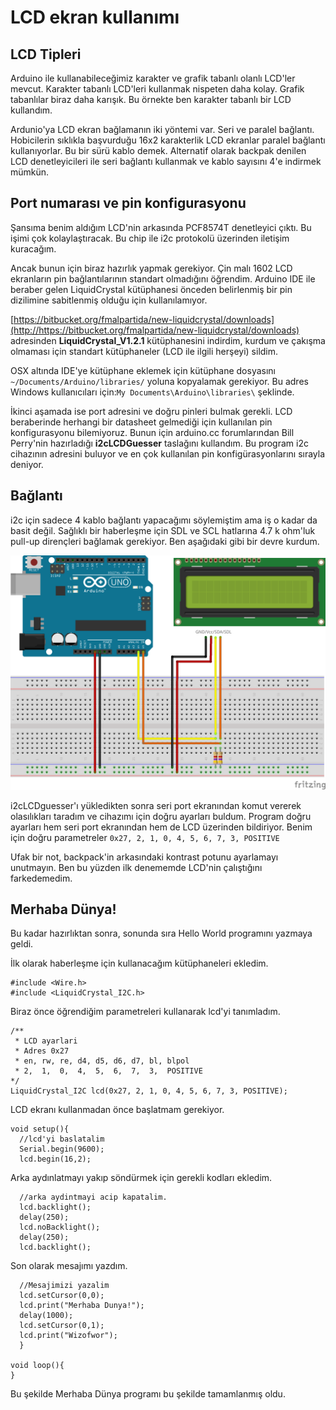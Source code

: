 # LCD ekran kullanımı

## LCD Tipleri

Arduino ile kullanabileceğimiz karakter ve grafik tabanlı olanlı LCD'ler mevcut. Karakter tabanlı LCD'leri kullanmak nispeten daha kolay. Grafik tabanlılar biraz daha karışık. Bu örnekte ben karakter tabanlı bir LCD kullandım. 

Ardunio'ya LCD ekran bağlamanın iki yöntemi var. Seri ve paralel bağlantı. Hobicilerin sıklıkla başvurduğu 16x2 karakterlik LCD ekranlar paralel bağlantı kullanıyorlar. Bu bir sürü kablo demek. Alternatif olarak backpak denilen LCD denetleyicileri ile seri bağlantı kullanmak ve kablo sayısını 4'e indirmek mümkün.

## Port numarası ve pin konfigurasyonu
Şansıma benim aldığım LCD'nin arkasında PCF8574T denetleyici çıktı. Bu işimi çok kolaylaştıracak. Bu chip ile i2c protokolü üzerinden iletişim kuracağım.

Ancak bunun için biraz hazırlık yapmak gerekiyor. Çin malı 1602 LCD ekranların pin bağlantılarının standart olmadığını öğrendim. Arduino IDE ile beraber gelen LiquidCrystal kütüphanesi önceden belirlenmiş bir pin dizilimine sabitlenmiş olduğu için kullanılamıyor. 

[https://bitbucket.org/fmalpartida/new-liquidcrystal/downloads](http://https://bitbucket.org/fmalpartida/new-liquidcrystal/downloads) adresinden **LiquidCrystal_V1.2.1** kütüphanesini indirdim, kurdum ve çakışma olmaması için standart kütüphaneler (LCD ile ilgili herşeyi) sildim. 

OSX altında IDE'ye kütüphane eklemek için kütüphane dosyasını `~/Documents/Arduino/libraries/` yoluna kopyalamak gerekiyor. Bu adres Windows kullanıcıları için:`My Documents\Arduino\libraries\` şeklinde. 

İkinci aşamada ise port adresini ve doğru pinleri bulmak gerekli. LCD beraberinde herhangi bir datasheet gelmediği için kullanılan pin konfigurasyonu bilemiyoruz. Bunun için arduino.cc forumlarından Bill Perry'nin hazırladığı **i2cLCDGuesser** taslağını kullandım. Bu program i2c cihazının adresini buluyor ve en çok kullanılan pin konfigürasyonlarını sırayla deniyor.

## Bağlantı

i2c için sadece 4 kablo bağlantı yapacağımı söylemiştim ama iş o kadar da basit değil. Sağlıklı bir haberleşme için SDL ve SCL hatlarına 4.7 k ohm'luk pull-up dirençleri bağlamak gerekiyor. Ben aşağıdaki gibi bir devre kurdum. 

<img src=i2c-lcd_bb.png width=600>

i2cLCDguesser'ı yükledikten sonra seri port ekranından komut vererek olasılıkları taradım ve cihazımı için doğru ayarları buldum. Program doğru ayarları hem seri port ekranından hem de LCD üzerinden bildiriyor. Benim için doğru parametreler
`0x27, 2, 1, 0, 4, 5, 6, 7, 3, POSITIVE`

Ufak bir not, backpack'in arkasındaki kontrast potunu ayarlamayı unutmayın. Ben bu yüzden ilk denememde LCD'nin çalıştığını farkedemedim.

## Merhaba Dünya!

Bu kadar hazırlıktan sonra, sonunda sıra Hello World programını yazmaya geldi.

İlk olarak haberleşme için kullanacağım kütüphaneleri ekledim.

````
#include <Wire.h>
#include <LiquidCrystal_I2C.h>
````

Biraz önce öğrendiğim parametreleri kullanarak lcd'yi tanımladım.

````
/**
 * LCD ayarlari 
 * Adres 0x27
 * en, rw, re, d4, d5, d6, d7, bl, blpol
 * 2,  1,  0,  4,  5,  6,  7,  3,  POSITIVE
*/ 
LiquidCrystal_I2C lcd(0x27, 2, 1, 0, 4, 5, 6, 7, 3, POSITIVE);
````
LCD ekranı kullanmadan önce başlatmam gerekiyor.

````
void setup(){
  //lcd'yi baslatalim
  Serial.begin(9600);
  lcd.begin(16,2);
  ````

Arka aydınlatmayı yakıp söndürmek için gerekli kodları ekledim. 

````
  //arka aydintmayi acip kapatalim.
  lcd.backlight();
  delay(250);
  lcd.noBacklight();
  delay(250);
  lcd.backlight();
  ````
  
Son olarak mesajımı yazdım.  
  
````  
  //Mesajimizi yazalim
  lcd.setCursor(0,0);
  lcd.print("Merhaba Dunya!");
  delay(1000);
  lcd.setCursor(0,1);
  lcd.print("Wizofwor");
  }
  
void loop(){
} 
````

Bu şekilde Merhaba Dünya programı bu şekilde tamamlanmış oldu.





    